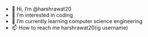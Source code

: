 - 👋 Hi, I’m @harshrawat20
- 👀 I’m interested in coding
- 🌱 I’m currently learning computer science engineering
- 📫 How to reach me harshrawat20(ig username)

<!---
harshrawat20/harshrawat20 is a ✨ special ✨ repository because its `README.md` (this file) appears on your GitHub profile.
You can click the Preview link to take a look at your changes.
--->
